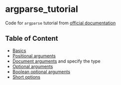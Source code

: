 # argparse_tutorial

Code for `argparse` tutorial from [official documentation](https://docs.python.org/3/howto/argparse.html)

## Table of Content

- [Basics](examples/basics.py)
- [Positional arguments](examples/positional_arguments.py)
- [Document arguments](examples/document_arguments.py) and specify the type
- [Optional arguments](examples/optional_arguments.py)
- [Boolean optional arguments](examples/optional_arguments.py)
- [Short options](examples/short_options.py)
